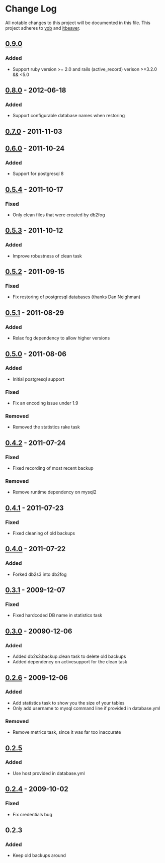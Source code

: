 
# Change Log
All notable changes to this project will be documented in this file.
This project adheres to [yob](https://github.com/yob/db2fog) and [itbeaver](http://itbeaver.co).

## [0.9.0]
### Added
- Support ruby version >= 2.0 and rails (active_record) verison >=3.2.0 && <5.0 

## [0.8.0] - 2012-06-18
### Added
- Support configurable database names when restoring

## [0.7.0] - 2011-11-03

## [0.6.0] - 2011-10-24
### Added
- Support for postgresql 8

## [0.5.4] - 2011-10-17
### Fixed
- Only clean files that were created by db2fog

## [0.5.3] - 2011-10-12
### Added
- Improve robustness of clean task

## [0.5.2] - 2011-09-15
### Fixed
- Fix restoring of postgresql databases (thanks Dan Neighman)

## [0.5.1] - 2011-08-29
### Added
- Relax fog dependency to allow higher versions

## [0.5.0] - 2011-08-06
### Added
- Initial postgresql support

### Fixed
- Fix an encoding issue under 1.9

### Removed
- Removed the statistics rake task

## [0.4.2] - 2011-07-24
### Fixed
- Fixed recording of most recent backup

### Removed
- Remove runtime dependency on mysql2

## [0.4.1] - 2011-07-23
### Fixed
- Fixed cleaning of old backups

## [0.4.0] - 2011-07-22
### Added
- Forked db2s3 into db2fog

## [0.3.1] - 2009-12-07
### Fixed
- Fixed hardcoded DB name in statistics task

## [0.3.0] - 20090-12-06
### Added
- Added db2s3:backup:clean task to delete old backups
- Added dependency on activesupport for the clean task

## [0.2.6] - 2009-12-06
### Added
- Add statistics task to show you the size of your tables
- Only add username to mysql command line if provided in database.yml

### Removed
- Remove metrics task, since it was far too inaccurate

## [0.2.5]
### Added
- Use host provided in database.yml

## [0.2.4] - 2009-10-02
### Fixed
- Fix credentials bug

## 0.2.3
### Added
- Keep old backups around

[0.9.0]: https://github.com/itbeaver/db2fog/compare/v0.8.0...0.9.0
[0.8.0]: https://github.com/itbeaver/db2fog/compare/v0.7.0...0.8.0
[0.7.0]: https://github.com/itbeaver/db2fog/compare/v0.6.0...0.7.0
[0.6.0]: https://github.com/itbeaver/db2fog/compare/v0.5.4...0.6.0
[0.5.4]: https://github.com/itbeaver/db2fog/compare/v0.5.3...0.5.4
[0.5.3]: https://github.com/itbeaver/db2fog/compare/v0.5.2...0.5.3
[0.5.2]: https://github.com/itbeaver/db2fog/compare/v0.5.1...0.5.2
[0.5.1]: https://github.com/itbeaver/db2fog/compare/v0.5.0...0.5.1
[0.5.0]: https://github.com/itbeaver/db2fog/compare/v0.4.2...0.5.0
[0.4.2]: https://github.com/itbeaver/db2fog/compare/v0.4.1...0.4.2
[0.4.1]: https://github.com/itbeaver/db2fog/compare/v0.4.0...0.4.1
[0.4.0]: https://github.com/itbeaver/db2fog/compare/v0.3.1...0.4.0
[0.3.1]: https://github.com/itbeaver/db2fog/compare/v0.3.0...0.3.1
[0.3.0]: https://github.com/itbeaver/db2fog/compare/v0.2.6...0.3.0
[0.2.6]: https://github.com/itbeaver/db2fog/compare/v0.2.5...0.2.6
[0.2.5]: https://github.com/itbeaver/db2fog/compare/v0.2.4...0.2.5
[0.2.4]: https://github.com/itbeaver/db2fog/compare/v0.2.3...0.2.4

